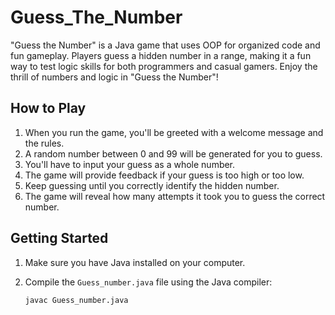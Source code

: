 # Guess_The_Number
"Guess the Number" is a Java game that uses OOP for organized code and fun gameplay. Players guess a hidden number in a range, making it a fun way to test logic skills for both programmers and casual gamers. Enjoy the thrill of numbers and logic in "Guess the Number"!

## How to Play

1. When you run the game, you'll be greeted with a welcome message and the rules.
2. A random number between 0 and 99 will be generated for you to guess.
3. You'll have to input your guess as a whole number.
4. The game will provide feedback if your guess is too high or too low.
5. Keep guessing until you correctly identify the hidden number.
6. The game will reveal how many attempts it took you to guess the correct number.

## Getting Started

1. Make sure you have Java installed on your computer.
2. Compile the `Guess_number.java` file using the Java compiler:

   ```shell
   javac Guess_number.java
